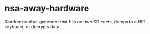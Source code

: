 nsa-away-hardware
=================

Random number generator that fills out two SD cards, dumps to a HID keyboard, or decrypts data.

